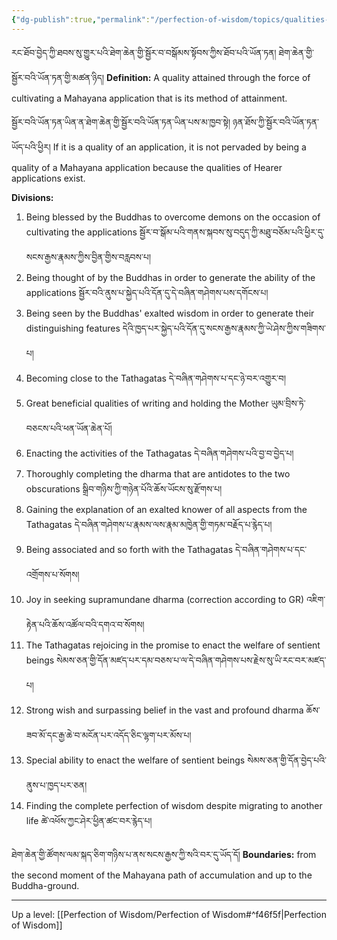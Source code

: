 ```yaml
---
{"dg-publish":true,"permalink":"/perfection-of-wisdom/topics/qualities-of-mahayana-applications/"}
---
```


རང་ཐོབ་བྱེད་ཀྱི་ཐབས་སུ་གྱུར་པའི་ཐེག་ཆེན་གྱི་སྦྱོར་བ་བསྒོམས་སྟོབས་ཀྱིས་ཐོབ་པའི་ཡོན་ཏན། ཐེག་ཆེན་གྱི་སྦྱོར་བའི་ཡོན་ཏན་གྱི་མཚན་ཉིད།
**Definition:** A quality attained through the force of cultivating a Mahayana application that is its method of attainment.

སྦྱོར་བའི་ཡོན་ཏན་ཡིན་ན་ཐེག་ཆེན་གྱི་སྦྱོར་བའི་ཡོན་ཏན་ཡིན་པས་མ་ཁྱབ་སྟེ། ཉན་ཐོས་ཀྱི་སྦྱོར་བའི་ཡོན་ཏན་ཡོད་པའི་ཕྱིར།
If it is a quality of an application, it is not pervaded by being a quality of a Mahayana application because the qualities of Hearer applications exist.

**Divisions:**
1. Being blessed by the Buddhas to overcome demons on the occasion of cultivating the applications
   སྦྱོར་བ་སྒོམ་པའི་གནས་སྐབས་སུ་བདུད་ཀྱི་མཐུ་བཅོམ་པའི་ཕྱིར་དུ་སངས་རྒྱས་རྣམས་ཀྱིས་བྱིན་གྱིས་བརླབས་པ།
2. Being thought of by the Buddhas in order to generate the ability of the applications
   སྦྱོར་བའི་ནུས་པ་སྐྱེད་པའི་དོན་དུ་དེ་བཞིན་གཤེགས་པས་དགོངས་པ།
3. Being seen by the Buddhas' exalted wisdom in order to generate their distinguishing features
   དེའི་ཁྱད་པར་སྐྱེད་པའི་དོན་དུ་སངས་རྒྱས་རྣམས་ཀྱི་ཡེ་ཤེས་ཀྱིས་གཟིགས་པ།
4. Becoming close to the Tathagatas དེ་བཞིན་གཤེགས་པ་དང་ཉེ་བར་འགྱུར་བ།
5. Great beneficial qualities of writing and holding the Mother ཡུམ་བྲིས་ཏེ་བཅངས་པའི་ཕན་ཡོན་ཆེན་པོ།
6. Enacting the activities of the Tathagatas དེ་བཞིན་གཤེགས་པའི་བྱ་བ་བྱེད་པ།
7. Thoroughly completing the dharma that are antidotes to the two obscurations
   སྒྲིབ་གཉིས་ཀྱི་གཉེན་པོའི་ཆོས་ཡོངས་སུ་རྫོགས་པ། 
8. Gaining the explanation of an exalted knower of all aspects from the Tathagatas
   དེ་བཞིན་གཤེགས་པ་རྣམས་ལས་རྣམ་མཁྱེན་གྱི་གཏམ་བརྗོད་པ་རྙེད་པ། 
9. Being associated and so forth with the Tathagatas དེ་བཞིན་གཤེགས་པ་དང་འགྲོགས་པ་སོགས། 
10. Joy in seeking supramundane dharma (correction according to GR)
    འཇིག་རྟེན་པའི་ཆོས་འཚོལ་བའི་དགའ་བ་སོགས།
11. The Tathagatas rejoicing in the promise to enact the welfare of sentient beings
    སེམས་ཅན་གྱི་དོན་མཛད་པར་དམ་བཅས་པ་ལ་དེ་བཞིན་གཤེགས་པས་རྗེས་སུ་ཡི་རང་བར་མཛད་པ།
12. Strong wish and surpassing belief in the vast and profound dharma
    ཆོས་ཟབ་མོ་དང་རྒྱ་ཆེ་བ་མངོན་པར་འདོད་ཅིང་ལྷག་པར་མོས་པ། 
13. Special ability to enact the welfare of sentient beings སེམས་ཅན་གྱི་དོན་བྱེད་པའི་ནུས་པ་ཁྱད་པར་ཅན།
14. Finding the complete perfection of wisdom despite migrating to another life ཚེ་འཕོས་ཀྱང་ཤེར་ཕྱིན་ཚང་བར་རྙེད་པ།

ཐེག་ཆེན་གྱི་ཚོགས་ལམ་སྐད་ཅིག་གཉིས་པ་ནས་སངས་རྒྱས་ཀྱི་སའི་བར་དུ་ཡོད་དོ།
**Boundaries:** from the second moment of the Mahayana path of accumulation and up to the Buddha-ground.
 





---
Up a level: [[Perfection of Wisdom/Perfection of Wisdom#^f46f5f\|Perfection of Wisdom]]